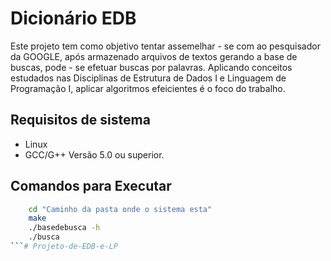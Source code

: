 # Dicionário EDB

Este projeto tem como objetivo tentar assemelhar - se com ao pesquisador da GOOGLE, após armazenado arquivos de textos gerando a base de buscas, pode - se efetuar buscas por palavras. Aplicando conceitos estudados nas Disciplinas de Estrutura de Dados I e Linguagem de Programação I, aplicar algoritmos efeicientes é o foco do trabalho.

Requisitos de sistema
--------------------------

- Linux
- GCC/G++ Versão 5.0 ou superior.

Comandos para Executar
--------------------------
```bash
    cd "Caminho da pasta onde o sistema esta"
    make
    ./basedebusca -h
    ./busca
```# Projeto-de-EDB-e-LP
